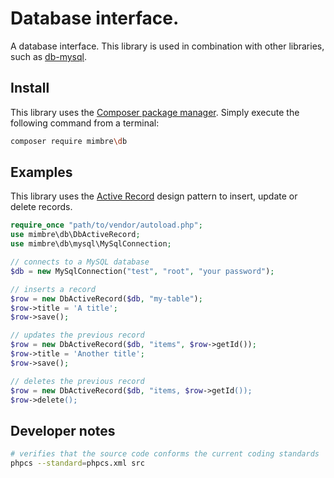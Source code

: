 # Database interface.

A database interface. This library is used in combination with other libraries, such as [db-mysql](https://github.com/mimbre/db-mysql).

## Install

This library uses the [Composer package manager](https://getcomposer.org/). Simply execute the following command from a terminal:

```bash
composer require mimbre\db
```

## Examples

This library uses the [Active Record](https://en.wikipedia.org/wiki/Active_record_pattern) design pattern to insert, update or delete records.

```php
require_once "path/to/vendor/autoload.php";
use mimbre\db\DbActiveRecord;
use mimbre\db\mysql\MySqlConnection;

// connects to a MySQL database
$db = new MySqlConnection("test", "root", "your password");

// inserts a record
$row = new DbActiveRecord($db, "my-table");
$row->title = 'A title';
$row->save();

// updates the previous record
$row = new DbActiveRecord($db, "items", $row->getId());
$row->title = 'Another title';
$row->save();

// deletes the previous record
$row = new DbActiveRecord($db, "items, $row->getId());
$row->delete();
```

## Developer notes

```bash
# verifies that the source code conforms the current coding standards
phpcs --standard=phpcs.xml src
```
